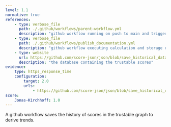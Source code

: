 ```yaml
---
level: 1.1
normative: true
references: 
    - type: verbose_file
      path: ./.github/workflows/parent-workflow.yml
      description: "github workflow running on push to main and triggering the workflow publish_documentation"
    - type: verbose_file
      path: ./.github/workflows/publish_documentation.yml
      description: "github workflow executing calculation and storage of trustable scores"
    - type: website
      url: https://github.com/score-json/json/blob/save_historical_data/TSF/TrustableScoring.db
      description: "the database containing the trustable scores"
evidence:
    type: https_response_time
    configuration:
        target: 2.0
        urls:
            - https://github.com/score-json/json/blob/save_historical_data/TSF/TrustableScoring.db
score:
    Jonas-Kirchhoff: 1.0
---
```


A github workflow saves the history of scores in the trustable graph to derive trends.